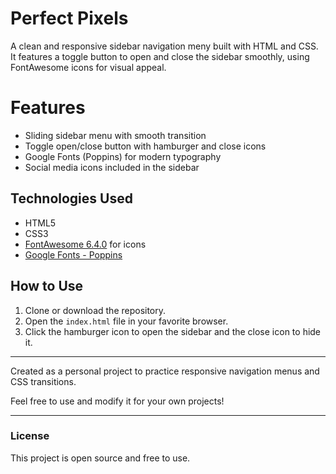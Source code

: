 # Perfect Pixels

A clean and responsive sidebar navigation meny built with HTML and CSS. It
features a toggle button to open and close the sidebar smoothly, using
FontAwesome icons for visual appeal.

# Features

- Sliding sidebar menu with smooth transition
- Toggle open/close button with hamburger and close icons
- Google Fonts (Poppins) for modern typography
- Social media icons included in the sidebar

## Technologies Used

- HTML5
- CSS3
- [FontAwesome 6.4.0](https://fontawesome.com/) for icons
- [Google Fonts - Poppins](https://fonts.google.com/specimen/Poppins)

## How to Use

1. Clone or download the repository.
2. Open the `index.html` file in your favorite browser.
3. Click the hamburger icon to open the sidebar and the close icon to hide it.

---

Created as a personal project to practice responsive navigation menus and CSS
transitions.

Feel free to use and modify it for your own projects!

---

### License

This project is open source and free to use.
